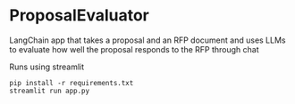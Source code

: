 # ProposalEvaluator
LangChain app that takes a proposal and an RFP document and uses LLMs to evaluate how well the proposal responds to the RFP through chat

Runs using streamlit

```
pip install -r requirements.txt
streamlit run app.py
```
